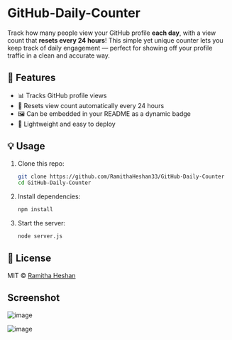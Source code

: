 # GitHub-Daily-Counter

Track how many people view your GitHub profile **each day**, with a view count that **resets every 24 hours**! This simple yet unique counter lets you keep track of daily engagement — perfect for showing off your profile traffic in a clean and accurate way.

## 🚀 Features

- 📊 Tracks GitHub profile views
- 🔁 Resets view count automatically every 24 hours
- 🖼️ Can be embedded in your README as a dynamic badge
- 💾 Lightweight and easy to deploy

## 💡 Usage
1. Clone this repo:
   ```bash
   git clone https://github.com/RamithaHeshan33/GitHub-Daily-Counter
   cd GitHub-Daily-Counter
2. Install dependencies:
   ```bash
   npm install
3. Start the server:
   ```bash
   node server.js

## 📄 License

MIT © [Ramitha Heshan](https://github.com/RamithaHeshan33)

## Screenshot

![image](https://github.com/user-attachments/assets/922c07a6-c8d3-498c-8816-a859bdfa8d0a)

![image](https://github.com/user-attachments/assets/626a4853-7e91-433d-bd52-7a1bfd433b65)


